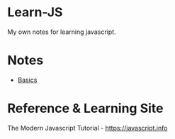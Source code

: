 # Learn-JS
My own notes for learning javascript.

# Notes

- [Basics](basics/basics-notes.md)

# Reference & Learning Site
The Modern Javascript Tutorial - https://javascript.info
